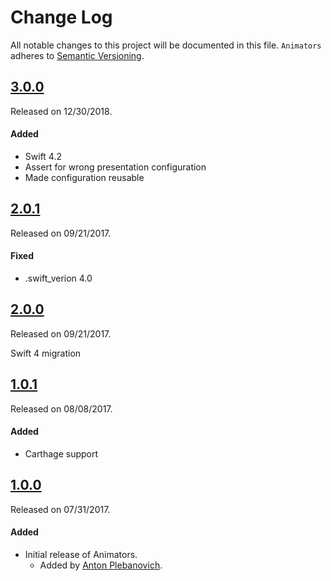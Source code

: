 # Change Log
All notable changes to this project will be documented in this file.
`Animators` adheres to [Semantic Versioning](http://semver.org/).

## [3.0.0](https://github.com/APUtils/Animators/releases/tag/3.0.0)
Released on 12/30/2018.

#### Added
- Swift 4.2
- Assert for wrong presentation configuration
- Made configuration reusable


## [2.0.1](https://github.com/APUtils/Animators/releases/tag/2.0.1)
Released on 09/21/2017.

#### Fixed
- .swift_verion 4.0


## [2.0.0](https://github.com/APUtils/Animators/releases/tag/2.0.0)
Released on 09/21/2017.

Swift 4 migration


## [1.0.1](https://github.com/APUtils/Animators/releases/tag/1.0.1)
Released on 08/08/2017.

#### Added
- Carthage support


## [1.0.0](https://github.com/APUtils/Animators/releases/tag/1.0.0)
Released on 07/31/2017.

#### Added
- Initial release of Animators.
  - Added by [Anton Plebanovich](https://github.com/anton-plebanovich).
